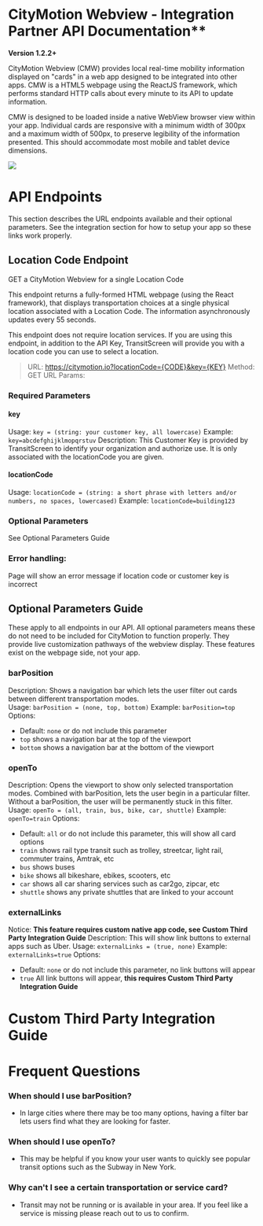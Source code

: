# CityMotion Webview - Integration Partner API Documentation**
**Version 1.2.2+**

CityMotion Webview (CMW) provides local real-time mobility information displayed on "cards" in a web app designed to be integrated into other apps. CMW is a HTML5 webpage using the ReactJS framework, which performs standard HTTP calls about every minute to its API to update information.

CMW is designed to be loaded inside a native WebView browser view within your app. Individual cards are responsive with a minimum width of 300px and a maximum width of 500px, to preserve legibility of the information presented. This should accommodate most mobile and tablet device dimensions.  
  
![](https://docs.google.com/drawings/u/2/d/srk9uzTS4DczC1XLPjhRbVQ/image?w=662&h=530&rev=179&ac=1&parent=1ldiMw__g5M9SjEOS0bMHZb7xrZLqV0b3-WrbKrPcsas)


# API Endpoints

This section describes the URL endpoints available and their optional parameters. See the integration section for how to setup your app so these links work properly.

## Location Code Endpoint

GET a CityMotion Webview for a single Location Code  

This endpoint returns a fully-formed HTML webpage (using the React framework), that displays transportation choices at a single physical location associated with a Location Code. The information asynchronously updates every 55 seconds.

 This endpoint does not require location services. If you are using this endpoint, in addition to the API Key, TransitScreen will provide you with a location code you can use to select a location.

 > URL: https://citymotion.io?locationCode={CODE}&key={KEY}
 > Method: GET
 > URL Params:

### Required Parameters

#### key
Usage: `key = (string: your customer key, all lowercase)`
Example: `key=abcdefghijklmopqrstuv`
Description: This Customer Key is provided by TransitScreen to identify your organization and authorize use.  It is only associated with the locationCode you are given.  
#### locationCode
Usage: `locationCode = (string: a short phrase with letters and/or numbers, no spaces, lowercased)`
Example: `locationCode=building123`

### Optional Parameters
See Optional Parameters Guide

### Error handling:

Page will show an error message if location code or customer key is incorrect


## Optional Parameters Guide
These apply to all endpoints in our API.  All optional parameters means these do not need to be included for CityMotion to function properly.  They provide live customization pathways of the webview display.  These features exist on the webpage side, not your app.

### barPosition
Description:  Shows a navigation bar which lets the user filter out cards between different transportation modes.  
Usage: `barPosition = (none, top, bottom)`
Example: `barPosition=top`
Options:
- Default: `none` or do not include this parameter
- `top` shows a navigation bar at the top of the viewport
- `bottom` shows a navigation bar at the bottom of the viewport

### openTo
Description:  Opens the viewport to show only selected transportation modes.  Combined with barPosition, lets the user begin in a particular filter.  Without a barPosition, the user will be permanently stuck in this filter. 
Usage: `openTo = (all, train, bus, bike, car, shuttle)`
Example: `openTo=train`
Options:
 - Default: `all` or do not include this parameter, this will show all card options
 - `train` shows rail type transit such as trolley, streetcar, light rail, commuter trains, Amtrak, etc
 - `bus` shows buses
 - `bike` shows all bikeshare, ebikes, scooters, etc
 - `car` shows all car sharing services such as car2go, zipcar, etc
 - `shuttle` shows any private shuttles that are linked to your account

### externalLinks
Notice: **This feature requires custom native app code, see Custom Third Party Integration Guide**
Description: This will show link buttons to external apps such as Uber.
Usage: `externalLinks = (true, none)`
Example: `externalLinks=true`
Options:
- Default: `none` or do not include this parameter, no link buttons will appear
- `true` All link buttons will appear, **this requires Custom Third Party Integration Guide**

# Custom Third Party Integration Guide

# Frequent Questions

### When should I use barPosition?
- In large cities where there may be too many options, having a filter bar lets users find what they are looking for faster.  

### When should I use openTo?
- This may be helpful if you know your user wants to quickly see popular transit options such as the Subway in New York. 

### Why can't I see a certain transportation or service card?
- Transit may not be running or is available in your area.  If you feel like a service is missing please reach out to us to confirm. 

